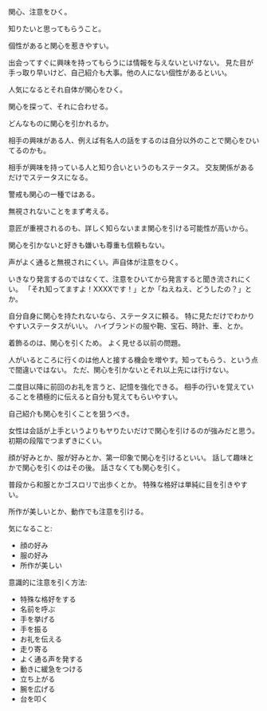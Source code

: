 関心、注意をひく。

知りたいと思ってもらうこと。

個性があると関心を惹きやすい。

出会ってすぐに興味を持ってもらうには情報を与えないといけない。
見た目が手っ取り早いけど、自己紹介も大事。他の人にない個性があるといい。

人気になるとそれ自体が関心をひく。

関心を探って、それに合わせる。

どんなものに関心を引かれるか。

相手の興味がある人、例えば有名人の話をするのは自分以外のことで関心をひいてるのかも。

相手が興味を持っている人と知り合いというのもステータス。
交友関係があるだけでステータスになる。

警戒も関心の一種ではある。

無視されないことをまず考える。

意匠が重視されるのも、詳しく知らないまま関心を引ける可能性が高いから。

関心を引かないと好きも嫌いも尊重も信頼もない。

声がよく通ると無視されにくい。声自体が注意をひく。

いきなり発言するのではなくて、注意をひいてから発言すると聞き流されにくい。
「それ知ってますよ！XXXXです！」とか「ねえねえ、どうしたの？」とか。

自分自身に関心を持たれないなら、ステータスに頼る。
特に見ただけでわかりやすいステータスがいい。
ハイブランドの服や鞄、宝石、時計、車、とか。

着飾るのは、関心を引くため。
よく見せる以前の問題。

人がいるところに行くのは他人と接する機会を増やす。知ってもらう、という点で間違いではない。
ただ、関心を引かないとそれ以上先には行けない。

二度目以降に前回のお礼を言うと、記憶を強化できる。
相手の行いを覚えていることを積極的に伝えると自分も覚えてもらいやすい。

自己紹介も関心を引くことを狙うべき。

女性は会話が上手というよりもヤりたいだけで関心を引けるのが強みだと思う。
初期の段階でつまずきにくい。

顔が好みとか、服が好みとか、第一印象で関心を引けるといい。
話して趣味とかで関心を引くのはその後。
話さなくても関心を引く。

普段から和服とかゴスロリで出歩くとか。
特殊な格好は単純に目を引きやすい。

所作が美しいとか、動作でも注意を引ける。

気になること:

- 顔の好み
- 服の好み
- 所作が美しい

意識的に注意を引く方法:

- 特殊な格好をする
- 名前を呼ぶ
- 手を挙げる
- 手を振る
- お礼を伝える
- 走り寄る
- よく通る声を発する
- 動きに緩急をつける
- 立ち上がる
- 腕を広げる
- 台を叩く
